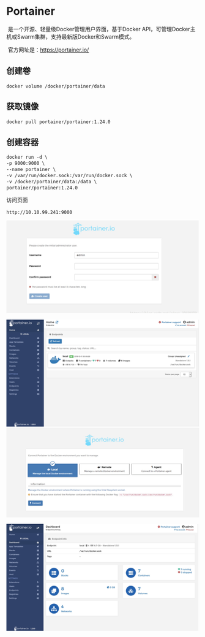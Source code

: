 # Portainer

​	是一个开源、轻量级Docker管理用户界面，基于Docker API，可管理Docker主机或Swarm集群，支持最新版Docker和Swarm模式。

​	官方网址是：https://portainer.io/

## 创建卷

```
docker volume /docker/portainer/data
```

## 获取镜像

```shell
docker pull portainer/portainer:1.24.0
```

## 创建容器

```shell
docker run -d \
-p 9000:9000 \
--name portainer \
-v /var/run/docker.sock:/var/run/docker.sock \
-v /docker/portainer/data:/data \
portainer/portainer:1.24.0
```

访问页面

```shell
http://10.10.99.241:9000
```

![portainer_login01](./images/portainer_login00.jpg)





![portainer_home02](./images/portainer_home02.jpg)![portainer_manager01](./images/portainer_manager01.jpg)



![portainer_Dashboard03](./images/portainer_Dashboard03.jpg)
